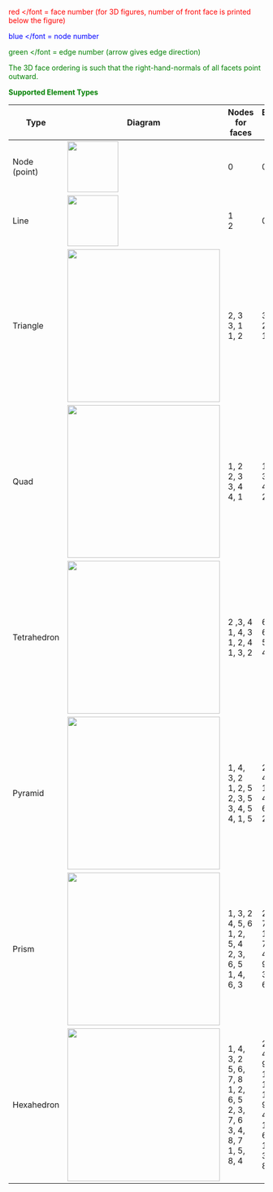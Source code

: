 <font color="red"> red </font = face number (for 3D figures, number of front face is printed below the figure) 

<font color="blue"> blue </font  = node number 

<font color="green"> green </font = edge number (arrow gives edge direction) 

The 3D face ordering is such that the right-hand-normals of all facets point outward. 
 

**Supported Element Types**
 
| Type  | Diagram | Nodes for faces | Edges for face |
| ------------- | ------------- | ------------- | ------------- |
| Node (point) | <img height="100" width="100" src="https://lanl.github.io/LaGriT/assets/images/point.jpg"> | 0 | 0 |
| Line | <img height="100" width="100" src="https://lanl.github.io/LaGriT/assets/images/line.jpg"> | 1 <br> 2 | 0 |
| Triangle | <img height="300" width="300" src="https://lanl.github.io/LaGriT/assets/images/triangle.jpg"> | 2, 3 <br> 3, 1 <br> 1, 2 | 3 <br> 2 <br> 1 |
| Quad | <img height="300" width="300" src="https://lanl.github.io/LaGriT/assets/images/square.jpg"> | 1, 2 <br> 2, 3 <br> 3, 4 <br> 4, 1 | 1 <br> 3 <br> 4 <br>2 |
| Tetrahedron | <img height="300" width="300" src="https://lanl.github.io/LaGriT/assets/images/tet1.jpg"> | 2 ,3, 4 <br> 1, 4, 3 <br> 1, 2, 4 <br> 1, 3, 2 | 6, 5, 4 <br> 6, 2, 3 <br> 5, 3, 1 <br> 4, 1, 2 |
| Pyramid | <img height="300" width="300" src="https://lanl.github.io/LaGriT/assets/images/pyramid.jpg"> | 1, 4, 3, 2 <br> 1, 2, 5 <br> 2, 3, 5 <br> 3, 4, 5 <br> 4, 1, 5 | 2, 6, 4, 1 <br> 1, 5, 3 <br> 4, 7, 5 <br> 6, 8, 7 <br> 2, 3, 8 |
| Prism | <img height="300" width="300" src="https://lanl.github.io/LaGriT/assets/images/prism.jpg"> | 1, 3, 2 <br> 4, 5, 6 <br> 1, 2, 5, 4 <br> 2, 3, 6, 5 <br> 1, 4, 6, 3 | 2, 4, 1 <br> 7, 9, 8 <br> 1, 5, 7, 3 <br> 4, 6, 9, 5 <br> 3, 8, 6, 2 |
| Hexahedron | <img height="300" width="300" src="https://lanl.github.io/LaGriT/assets/images/hex1.jpg"> | 1, 4, 3, 2 <br> 5, 6, 7, 8 <br> 1, 2, 6, 5 <br> 2, 3, 7, 6 <br> 3, 4, 8, 7 <br> 1, 5, 8, 4 | 2, 6, 4, 1 <br> 9, 11, 12, 10 <br> 1, 5, 9, 3 <br> 4, 7 , 11, 5 <br> 6, 8, 12, 7 <br> 3, 10, 8, 2 |
 
